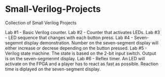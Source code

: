 # Small-Verilog-Projects
Collection of Small Verilog Projects

Lab #1 - Basic Verilog counter.
Lab #2 - Counter that activates LEDs.
Lab #3 - LED sequence that changes with each button press. 
Lab #4 - Seven-segemnt display demonstration. Number on the seven-segment display will either increase or decrese depending on the button pressed. 
Lab #5 - Verilog state machine. The state is based on the 2-bit input switch. Output is on the seven-segmenmt display. 
Lab #6 - Reflex timer. An LED will activate on the FPGA and a player has to react as fast as possible. Reaction time is diplayed on the seven-segment display. 
